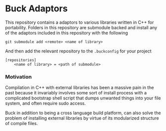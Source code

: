 # Buck Adaptors

This repository contains a adaptors to various libraries written in C++ for
portability.  Folders in this repository are submodule backed and install any
of the adaptors included in this repository with the following

```shell
git submodule add <remote> <name of library>
```
And then add the relevant repository to the `.buckconfig` for your project

```shell
[repositories]
    <name of library> = <path of submodule>
```

### Motivation

Compilation in C++ with external libraries has been a massive pain in the past
because it invariably involves some sort of install process with a complicated
bootstrap shell script that dumps unwanted things into your file system, and
often require sudo access.

Buck in addition to being a cross language build platform, can also solve the
problem of installing external libraries by virtue of its modularized
structure of compile files.
